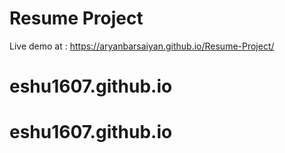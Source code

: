 # Resume Project

Live demo at :
https://aryanbarsaiyan.github.io/Resume-Project/
# eshu1607.github.io
# eshu1607.github.io
